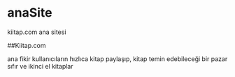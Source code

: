 # anaSite
kiitap.com ana sitesi 

##Kiitap.com 

ana fikir kullanıcıların  hızlıca kitap paylaşıp, kitap temin edebileceği bir pazar
sıfır ve ikinci el kitaplar 

